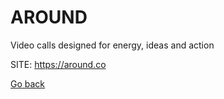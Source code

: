 # AROUND
 
 Video calls designed for energy, ideas and action
 
 SITE: https://around.co

 [Go back](./)
